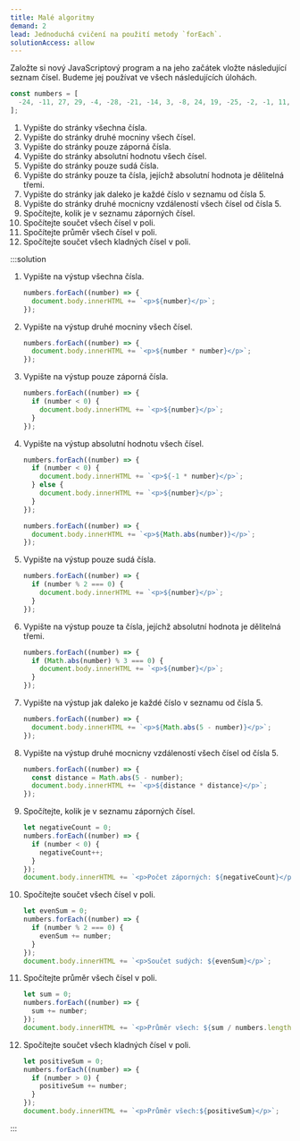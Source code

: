```yaml
---
title: Malé algoritmy
demand: 2
lead: Jednoduchá cvičení na použití metody `forEach`.
solutionAccess: allow
---
```


Založte si nový JavaScriptový program a na jeho začátek vložte následující seznam čísel. Budeme jej používat ve všech následujících úlohách.

<!-- prettier-ignore -->
```js
const numbers = [
  -24, -11, 27, 29, -4, -28, -21, -14, 3, -8, 24, 19, -25, -2, -1, 11, 32, -31, 5
];
```

1. Vypište do stránky všechna čísla.
1. Vypište do stránky druhé mocniny všech čísel.
1. Vypište do stránky pouze záporná čísla.
1. Vypište do stránky absolutní hodnotu všech čísel.
1. Vypište do stránky pouze sudá čísla.
1. Vypište do stránky pouze ta čísla, jejíchž absolutní hodnota je dělitelná třemi.
1. Vypište do stránky jak daleko je každé číslo v seznamu od čísla 5.
1. Vypište do stránky druhé mocnicny vzdáleností všech čísel od čísla 5.
1. Spočítejte, kolik je v seznamu záporných čísel.
1. Spočítejte součet všech čísel v poli.
1. Spočítejte průměr všech čísel v poli.
1. Spočítejte součet všech kladných čísel v poli.

:::solution

1. Vypište na výstup všechna čísla.
   ```js
   numbers.forEach((number) => {
     document.body.innerHTML += `<p>${number}</p>`;
   });
   ```
1. Vypište na výstup druhé mocniny všech čísel.

   ```js
   numbers.forEach((number) => {
     document.body.innerHTML += `<p>${number * number}</p>`;
   });
   ```

1. Vypište na výstup pouze záporná čísla.

   ```js
   numbers.forEach((number) => {
     if (number < 0) {
       document.body.innerHTML += `<p>${number}</p>`;
     }
   });
   ```

1. Vypište na výstup absolutní hodnotu všech čísel.

   ```js
   numbers.forEach((number) => {
     if (number < 0) {
       document.body.innerHTML += `<p>${-1 * number}</p>`;
     } else {
       document.body.innerHTML += `<p>${number}</p>`;
     }
   });
   ```

   ```js
   numbers.forEach((number) => {
     document.body.innerHTML += `<p>${Math.abs(number)}</p>`;
   });
   ```

1. Vypište na výstup pouze sudá čísla.

   ```js
   numbers.forEach((number) => {
     if (number % 2 === 0) {
       document.body.innerHTML += `<p>${number}</p>`;
     }
   });
   ```

1. Vypište na výstup pouze ta čísla, jejíchž absolutní hodnota je dělitelná třemi.

   ```js
   numbers.forEach((number) => {
     if (Math.abs(number) % 3 === 0) {
       document.body.innerHTML += `<p>${number}</p>`;
     }
   });
   ```

1. Vypište na výstup jak daleko je každé číslo v seznamu od čísla 5.

   ```js
   numbers.forEach((number) => {
     document.body.innerHTML += `<p>${Math.abs(5 - number)}</p>`;
   });
   ```

1. Vypište na výstup druhé mocnicny vzdáleností všech čísel od čísla 5.

   ```js
   numbers.forEach((number) => {
     const distance = Math.abs(5 - number);
     document.body.innerHTML += `<p>${distance * distance}</p>`;
   });
   ```

1. Spočítejte, kolik je v seznamu záporných čísel.

   ```js
   let negativeCount = 0;
   numbers.forEach((number) => {
     if (number < 0) {
       negativeCount++;
     }
   });
   document.body.innerHTML += `<p>Počet záporných: ${negativeCount}</p>`;
   ```

1. Spočítejte součet všech čísel v poli.

   ```js
   let evenSum = 0;
   numbers.forEach((number) => {
     if (number % 2 === 0) {
       evenSum += number;
     }
   });
   document.body.innerHTML += `<p>Součet sudých: ${evenSum}</p>`;
   ```

1. Spočítejte průměr všech čísel v poli.

   ```js
   let sum = 0;
   numbers.forEach((number) => {
     sum += number;
   });
   document.body.innerHTML += `<p>Průměr všech: ${sum / numbers.length}</p>`;
   ```

1. Spočítejte součet všech kladných čísel v poli.

   ```js
   let positiveSum = 0;
   numbers.forEach((number) => {
     if (number > 0) {
       positiveSum += number;
     }
   });
   document.body.innerHTML += `<p>Průměr všech:${positiveSum}</p>`;
   ```

:::
